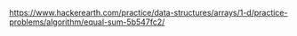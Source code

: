 https://www.hackerearth.com/practice/data-structures/arrays/1-d/practice-problems/algorithm/equal-sum-5b547fc2/
